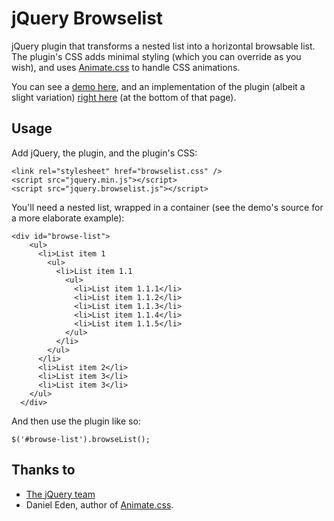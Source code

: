 jQuery Browselist
=================

jQuery plugin that transforms a nested list into a horizontal browsable list. The plugin's CSS adds minimal styling (which you can override as you wish), and uses <a href="http://daneden.github.io/animate.css/">Animate.css</a> to handle CSS animations.

You can see a <a href="http://brunodbo.github.com/jquery.browselist/demo.html">demo here</a>, and an implementation of the plugin (albeit a slight variation) <a href="http://learningregistry.org/">right here</a> (at the bottom of that page).

Usage
-----

Add jQuery, the plugin, and the plugin's CSS:

```
<link rel="stylesheet" href="browselist.css" />
<script src="jquery.min.js"></script>
<script src="jquery.browselist.js"></script>
```

You'll need a nested list, wrapped in a container (see the demo's source for a more elaborate example):

```
<div id="browse-list">
    <ul>
      <li>List item 1
        <ul>
          <li>List item 1.1
            <ul>
              <li>List item 1.1.1</li>
              <li>List item 1.1.2</li>
              <li>List item 1.1.3</li>
              <li>List item 1.1.4</li>
              <li>List item 1.1.5</li>
            </ul>
          </li>
        </ul>
      </li>
      <li>List item 2</li>
      <li>List item 3</li>
      <li>List item 3</li>
    </ul>
  </div>
```

And then use the plugin like so:

```
$('#browse-list').browseList();
```

Thanks to
---------

- <a href="https://jquery.org">The jQuery team</a>
- Daniel Eden, author of <a href="http://daneden.github.io/animate.css/">Animate.css</a>.
